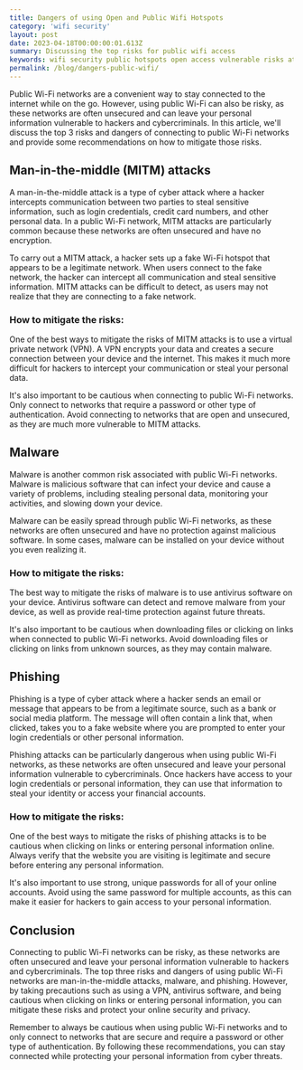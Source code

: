 ```yaml
---
title: Dangers of using Open and Public Wifi Hotspots
category: 'wifi security'
layout: post
date: 2023-04-18T00:00:00:01.613Z
summary: Discussing the top risks for public wifi access
keywords: wifi security public hotspots open access vulnerable risks attacks
permalink: /blog/dangers-public-wifi/
---
```

Public Wi-Fi networks are a convenient way to stay connected to the internet while on the go. However, using public Wi-Fi can also be risky, as these networks are often unsecured and can leave your personal information vulnerable to hackers and cybercriminals. In this article, we'll discuss the top 3 risks and dangers of connecting to public Wi-Fi networks and provide some recommendations on how to mitigate those risks.

## Man-in-the-middle (MITM) attacks

A man-in-the-middle attack is a type of cyber attack where a hacker intercepts communication between two parties to steal sensitive information, such as login credentials, credit card numbers, and other personal data. In a public Wi-Fi network, MITM attacks are particularly common because these networks are often unsecured and have no encryption.

To carry out a MITM attack, a hacker sets up a fake Wi-Fi hotspot that appears to be a legitimate network. When users connect to the fake network, the hacker can intercept all communication and steal sensitive information. MITM attacks can be difficult to detect, as users may not realize that they are connecting to a fake network.

### How to mitigate the risks:

One of the best ways to mitigate the risks of MITM attacks is to use a virtual private network (VPN). A VPN encrypts your data and creates a secure connection between your device and the internet. This makes it much more difficult for hackers to intercept your communication or steal your personal data.

It's also important to be cautious when connecting to public Wi-Fi networks. Only connect to networks that require a password or other type of authentication. Avoid connecting to networks that are open and unsecured, as they are much more vulnerable to MITM attacks.

## Malware

Malware is another common risk associated with public Wi-Fi networks. Malware is malicious software that can infect your device and cause a variety of problems, including stealing personal data, monitoring your activities, and slowing down your device.

Malware can be easily spread through public Wi-Fi networks, as these networks are often unsecured and have no protection against malicious software. In some cases, malware can be installed on your device without you even realizing it.

### How to mitigate the risks:

The best way to mitigate the risks of malware is to use antivirus software on your device. Antivirus software can detect and remove malware from your device, as well as provide real-time protection against future threats.

It's also important to be cautious when downloading files or clicking on links when connected to public Wi-Fi networks. Avoid downloading files or clicking on links from unknown sources, as they may contain malware.

## Phishing

Phishing is a type of cyber attack where a hacker sends an email or message that appears to be from a legitimate source, such as a bank or social media platform. The message will often contain a link that, when clicked, takes you to a fake website where you are prompted to enter your login credentials or other personal information.

Phishing attacks can be particularly dangerous when using public Wi-Fi networks, as these networks are often unsecured and leave your personal information vulnerable to cybercriminals. Once hackers have access to your login credentials or personal information, they can use that information to steal your identity or access your financial accounts.

### How to mitigate the risks:

One of the best ways to mitigate the risks of phishing attacks is to be cautious when clicking on links or entering personal information online. Always verify that the website you are visiting is legitimate and secure before entering any personal information.

It's also important to use strong, unique passwords for all of your online accounts. Avoid using the same password for multiple accounts, as this can make it easier for hackers to gain access to your personal information.

## Conclusion
 
Connecting to public Wi-Fi networks can be risky, as these networks are often unsecured and leave your personal information vulnerable to hackers and cybercriminals. The top three risks and dangers of using public Wi-Fi networks are man-in-the-middle attacks, malware, and phishing. However, by taking precautions such as using a VPN, antivirus software, and being cautious when clicking on links or entering personal information, you can mitigate these risks and protect your online security and privacy.

Remember to always be cautious when using public Wi-Fi networks and to only connect to networks that are secure and require a password or other type of authentication. By following these recommendations, you can stay connected while protecting your personal information from cyber threats.
